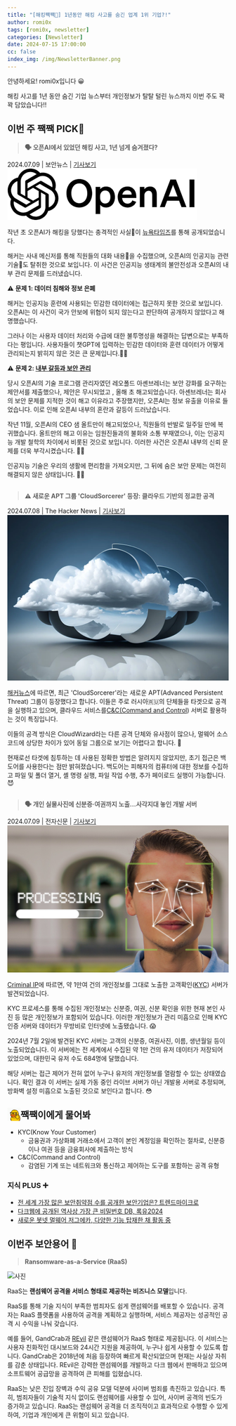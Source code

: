 ```yaml
---
title: "[해킹짹짹🐣] 1년동안 해킹 사고를 숨긴 업계 1위 기업?!"
author: romi0x
tags: [romi0x, newsletter]
categories: [Newsletter]
date: 2024-07-15 17:00:00
cc: false
index_img: /img/NewsletterBanner.png
---
```


안녕하세요! romi0x입니다 😀

해킹 사고를 1년 동안 숨긴 기업 뉴스부터 개인정보가 탈탈 털린 뉴스까지 이번 주도 꽉꽉 담았습니다!!

## 이번 주 짹짹 PICK🐥
>  **🗣️ 오픈AI에서 있었던 해킹 사고, 1년 넘게 숨겨졌다?**

2024.07.09 | 보안뉴스 | [기사보기](https://www.boannews.com/media/view.asp?idx=131190)
![기사사진](newsletter0715/image1.png)

작년 초 오픈AI가 해킹을 당했다는 충격적인 사실🤯이 [뉴욕타임즈](https://www.nytimes.com/2024/07/04/technology/openai-hack.html)를 통해 공개되었습니다.

해커는 사내 메신저를 통해 직원들의 대화 내용💬을 수집했으며, 오픈AI의 인공지능 관련 기술🤖도 탈취한 것으로 보입니다. 이 사건은 인공지능 생태계의 불안전성과 오픈AI의 내부 관리 문제를 드러냈습니다.

⚠️ **문제 1: 데이터 침해와 정보 은폐**

해커는 인공지능 훈련에 사용되는 민감한 데이터에는 접근하지 못한 것으로 보입니다.
오픈AI는 이 사건이 국가 안보에 위협이 되지 않는다고 판단하여 공개하지 않았다고 해명했습니다.

그러나 이는 사용자 데이터 처리와 수급에 대한 불투명성을 해결하는 답변으로는 부족하다는 평입니다. 사용자들이 챗GPT에 입력하는 민감한 데이터와 훈련 데이터가 어떻게 관리되는지 밝히지 않은 것은 큰 문제입니다.🤷‍♂️

⚠️ **문제 2: [내부 갈등과 보안 관리](https://m.news.nate.com/view/20240518n07932)**

당시 오픈AI의 기술 프로그램 관리자였던 레오폴드 아셴브레너는 보안 강화를 요구하는 제안서를 제출했으나, 제안은 무시되었고 , 올해 초 해고되었습니다. 아셴브레너는 회사의 보안 문제를 지적한 것이 해고 이유라고 주장했지만, 오픈AI는 정보 유출을 이유로 들었습니다. 이로 인해 오픈AI 내부의 혼란과 갈등이 드러났습니다.

작년 11월, 오픈AI의 CEO 샘 올트만이 해고되었으나, 직원들의 반발로 일주일 만에 복귀했습니다. 올트만의 해고 이유는 임원진들과의 불화와 소통 부재였으나, 이는 인공지능 개발 철학의 차이에서 비롯된 것으로 보입니다. 이러한 사건은 오픈AI 내부의 신뢰 문제를 더욱 부각시켰습니다. 🤦‍♂️

인공지능 기술은 우리의 생활에 편리함을 가져오지만, 그 뒤에 숨은 보안 문제는 여전히 해결되지 않은 상태입니다. 😵‍💫

## 
> **⚠️ 새로운 APT 그룹 'CloudSorcerer' 등장: 클라우드 기반의 정교한 공격**

2024.07.08 | The Hacker News | [기사보기](https://thehackernews.com/2024/07/new-apt-group-cloudsorcerer-targets.html)
![기사사진](newsletter0715/image2.png)

[해커뉴스](https://thehackernews.com/2024/07/new-apt-group-cloudsorcerer-targets.html)에 따르면, 최근 'CloudSorcerer'라는 새로운 APT(Advanced Persistent Threat) 그룹이 등장했다고 합니다. 이들은 주로 러시아🇷🇺의 단체들을 타겟으로 공격을 실행하고 있으며, 클라우드 서비스를[C&C(Command and Control](#짹짹이에게-물어봐)) 서버로 활용하는 것이 특징입니다.

이들의 공격 방식은 CloudWizard라는 다른 공격 단체와 유사점이 많으나, 멀웨어 소스코드에 상당한 차이가 있어 동일 그룹으로 보기는 어렵다고 합니다. 🤔

현재로선 타겟에 침투하는 데 사용된 정확한 방법은 알려지지 않았지만, 초기 접근은 백도어를 사용한다는 점만 밝혀졌습니다. 백도어는 피해자의 컴퓨터에 대한 정보를 수집하고 파일 및 폴더 열거, 셸 명령 실행, 파일 작업 수행, 추가 페이로드 실행이 가능합니다.😈

## 
> **🗣️ 개인 실물사진에 신분증·여권까지 노출…사각지대 놓인 개발 서버**

2024.07.09 | 전자신문  | [기사보기](https://www.etnews.com/20240708000171)
![기사사진](newsletter0715/image3.png)

[Criminal IP](https://blog.criminalip.io/2024/07/05/kyc-system/)에 따르면, 약 1만여 건의 개인정보를 그대로 노출한 고객확인([KYC](#짹짹이에게-물어봐)) 서버가 발견되었습니다.

KYC 프로세스를 통해 수집된 개인정보는 신분증, 여권, 신분 확인을 위한 현재 본인 사진 등 많은 개인정보가 포함되어 있습니다. 이러한 개인정보가 관리 미흡으로 인해 KYC 인증 서버와 데이터가 무방비로 인터넷에 노출됐습니다. 😱

2024년 7월 2일에 발견된 KYC 서버는 고객의 신분증, 여권사진, 이름, 생년월일 등이 노출되었습니다. 이 서버에는 전 세계에서 수집된 약 1만 건의 유저 데이터가 저장되어 있었으며, 대한민국 유저 수도 684명에 달했습니다.

해당 서버는 접근 제어가 전혀 없어 누구나 유저의 개인정보를 열람할 수 있는 상태였습니다. 확인 결과 이 서버는 실제 가동 중인 라이브 서버가 아닌 개발용 서버로 추정되며, 방화벽 설정 미흡으로 노출된 것으로 보인다고 합니다. 😳


## 짹짹이에게 물어봐 <img src="/img/keyword.gif" width="30" height="30" style="float:left;"/>

- KYC(Know Your Customer)
    - 금융권과 가상화폐 거래소에서 고객이 본인 계정임을 확인하는 절차로, 신분증이나 여권 등을 금융회사에 제출하는 방식
- C&C(Command and Control)
    - 감염된 기계 또는 네트워크와 통신하고 제어하는 도구를 포함하는 공격 유형

### 지식 PLUS ➕

- [전 세계 가장 많은 보안취약점 수를 공개한 보안기업은? 트렌드마이크로](https://www.boannews.com/media/view.asp?idx=131161&direct=mobile)
- [다크웹에 공개된 역사상 가장 큰 비밀번호 DB, 록유2024](https://www.boannews.com/media/view.asp?idx=131200)
- [새로운 봇넷 멀웨어 저그에카, 다양한 기능 탑재한 채 활동 중](https://www.boannews.com/media/view.asp?idx=131174)

## **이번주 보안용어** 🐥

> **Ransomware-as-a-Service (RaaS)**

![사진](newsletter0715/image4.png)

RaaS는 **랜섬웨어 공격을 서비스 형태로 제공하는 비즈니스 모델**입니다.

RaaS를 통해 기술 지식이 부족한 범죄자도 쉽게 랜섬웨어를 배포할 수 있습니다. 공격자는 RaaS 플랫폼을 사용하여 공격을 계획하고 실행하며, 서비스 제공자는 성공적인 공격 시 수익을 나눠 갖습니다.

예를 들어, GandCrab과 [REvil](https://www.nomios.com/resources/what-is-revil-ransomware/) 같은 랜섬웨어가 RaaS 형태로 제공됩니다. 이 서비스는 사용자 친화적인 대시보드와 24시간 지원을 제공하여, 누구나 쉽게 사용할 수 있도록 합니다. GandCrab은 2018년에 처음 등장하여 빠르게 확산되었으며 현재는 사실상 자취를 감춘 상태입니다. REvil은 강력한 랜섬웨어를 개발하고 다크 웹에서 판매하고 있으며 소프트웨어 공급망을 공격하여 큰 피해를 입혔습니다.

RaaS는 낮은 진입 장벽과 수익 공유 모델 덕분에 사이버 범죄를 촉진하고 있습니다. 특히, 범죄자들이 기술적 지식 없이도 랜섬웨어를 사용할 수 있어, 사이버 공격의 빈도가 증가하고 있습니다. RaaS는 랜섬웨어 공격을 더 조직적이고 효과적으로 수행할 수 있게 하여, 기업과 개인에게 큰 위협이 되고 있습니다.

